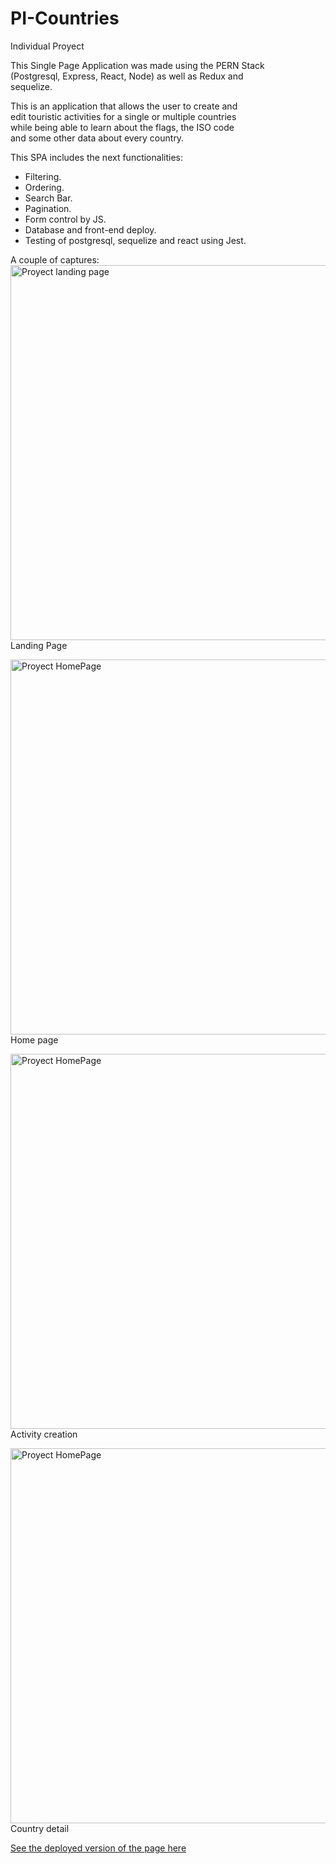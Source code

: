 # PI-Countries
Individual Proyect

This Single Page Application was made using the PERN Stack <br/>
(Postgresql, Express, React, Node) as well as Redux and <br/>
sequelize.

This is an application that allows the user to create and<br/>
edit touristic activities for a single or multiple countries<br/>
while being able to learn about the flags, the ISO code<br/>
and some other data about every country.

This SPA includes the next functionalities:
- Filtering.
- Ordering.
- Search Bar.
- Pagination.
- Form control by JS.
- Database and front-end deploy.
- Testing of postgresql, sequelize and react using Jest.

A couple of captures:<br/>
<img src="https://drive.google.com/uc?export=download&id=1ta-1CupdPSGo2RwANjHMQoKHQzveCafd" width="600" alt="Proyect landing page"/><br/>
Landing Page

<img src="https://drive.google.com/uc?export=download&id=1ZxKdl9yKXpLJadEgfe6isfgAZII4iIhL" width="600" alt="Proyect HomePage"/><br/>
Home page

<img src="https://drive.google.com/uc?export=download&id=1Unb8cPTQsCPrPZaC2J1kMUJ2hhIHTwMp" width="600" alt="Proyect HomePage"/><br/>
Activity creation

<img src="https://drive.google.com/uc?export=download&id=17z8H1WUrM9H83VH5wRQnT1jRAIaxtb_V" width="600" alt="Proyect HomePage"/><br/>
Country detail

<a href="https://countries-pcgp22.up.railway.app/countries/" target="blank" >See the deployed version of the page here</a>
